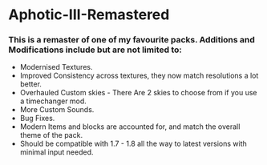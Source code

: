 # Aphotic-III-Remastered
### This is a remaster of one of my favourite packs. Additions and Modifications include but are not limited to:
- Modernised Textures.
- Improved Consistency across textures, they now match resolutions a lot better.
- Overhauled Custom skies - There Are 2 skies to choose from if you use a timechanger mod.
- More Custom Sounds.
- Bug Fixes.
- Modern Items and blocks are accounted for, and match the overall theme of the pack.
- Should be compatible with 1.7 - 1.8 all the way to latest versions with minimal input needed.
